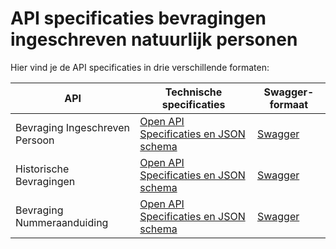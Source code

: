 # API specificaties bevragingen ingeschreven natuurlijk personen
Hier vind je de API specificaties in drie verschillende formaten:

|              API               | Technische specificaties | Swagger-formaat |
| --- | --- | --- |
| Bevraging Ingeschreven Persoon | [Open API Specificaties en JSON schema](https://github.com/VNG-Realisatie/Bevragingen-ingeschreven-personen/tree/master/api-specificatie/Bevraging-Ingeschreven-Persoon) | [Swagger](https://petstore.swagger.io/?url=https://raw.githubusercontent.com/VNG-Realisatie/Bevragingen-ingeschreven-personen/master/api-specificatie/Bevraging-Ingeschreven-Persoon/openapi.yaml) |
| Historische Bevragingen        | [Open API Specificaties en JSON schema](https://github.com/VNG-Realisatie/Bevragingen-ingeschreven-personen/tree/master/api-specificatie/Bevraging-Historie) | [Swagger](https://petstore.swagger.io/?url=https://raw.githubusercontent.com/VNG-Realisatie/Bevragingen-ingeschreven-personen/master/api-specificatie/Bevraging-Historie/openapi.yaml) |
| Bevraging Nummeraanduiding     | [Open API Specificaties en JSON schema](https://github.com/VNG-Realisatie/Bevragingen-ingeschreven-personen/tree/master/api-specificatie/Bevraging-Nummeraanduiding) | [Swagger](https://petstore.swagger.io/?url=https://raw.githubusercontent.com/VNG-Realisatie/Bevragingen-ingeschreven-personen/master/api-specificatie/Bevraging-Nummeraanduiding/openapi.yaml) |
